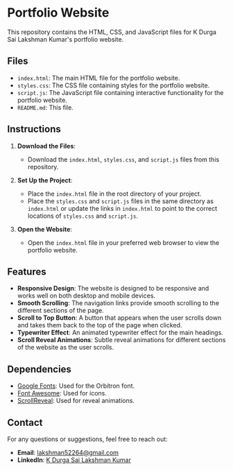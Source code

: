 # Portfolio Website

This repository contains the HTML, CSS, and JavaScript files for K Durga Sai Lakshman Kumar's portfolio website.

## Files

- `index.html`: The main HTML file for the portfolio website.
- `styles.css`: The CSS file containing styles for the portfolio website.
- `script.js`: The JavaScript file containing interactive functionality for the portfolio website.
- `README.md`: This file.

## Instructions

1. **Download the Files**:
   - Download the `index.html`, `styles.css`, and `script.js` files from this repository.

2. **Set Up the Project**:
   - Place the `index.html` file in the root directory of your project.
   - Place the `styles.css` and `script.js` files in the same directory as `index.html` or update the links in `index.html` to point to the correct locations of `styles.css` and `script.js`.

3. **Open the Website**:
   - Open the `index.html` file in your preferred web browser to view the portfolio website.

## Features

- **Responsive Design**: The website is designed to be responsive and works well on both desktop and mobile devices.
- **Smooth Scrolling**: The navigation links provide smooth scrolling to the different sections of the page.
- **Scroll to Top Button**: A button that appears when the user scrolls down and takes them back to the top of the page when clicked.
- **Typewriter Effect**: An animated typewriter effect for the main headings.
- **Scroll Reveal Animations**: Subtle reveal animations for different sections of the website as the user scrolls.

## Dependencies

- [Google Fonts](https://fonts.googleapis.com/css2?family=Orbitron:wght@400;700&display=swap): Used for the Orbitron font.
- [Font Awesome](https://cdnjs.cloudflare.com/ajax/libs/font-awesome/6.0.0-beta3/css/all.min.css): Used for icons.
- [ScrollReveal](https://unpkg.com/scrollreveal): Used for reveal animations.

## Contact

For any questions or suggestions, feel free to reach out:

- **Email**: [lakshman52264@gmail.com](mailto:lakshman52264@gmail.com)
- **LinkedIn**: [K Durga Sai Lakshman Kumar](https://www.linkedin.com/in/k-durga-sai-lakshman-kumar-186391224)
